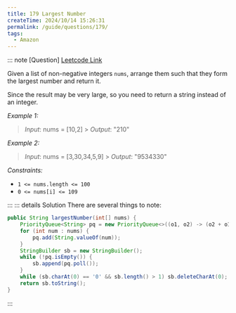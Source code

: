 ```yaml
---
title: 179 Largest Number
createTime: 2024/10/14 15:26:31
permalink: /guide/questions/179/
tags:
  - Amazon
---
```


::: note [Question]
[Leetcode Link](https://leetcode.com/problems/largest-number/description/?envType=company&envId=amazon&favoriteSlug=amazon-thirty-days)

Given a list of non-negative integers `nums`, arrange them such that they form the largest number and return it.

Since the result may be very large, so you need to return a string instead of an integer.

_Example 1:_

> _Input_: nums = [10,2] > _Output_: "210"

_Example 2:_

> _Input_: nums = [3,30,34,5,9] > _Output_: "9534330"

_Constraints:_

- `1 <= nums.length <= 100`
- `0 <= nums[i] <= 109`

:::
::: details Solution
There are several things to note:

```java
public String largestNumber(int[] nums) {
    PriorityQueue<String> pq = new PriorityQueue<>((o1, o2) -> (o2 + o1).compareTo(o1 + o2));
    for (int num : nums) {
        pq.add(String.valueOf(num));
    }
    StringBuilder sb = new StringBuilder();
    while (!pq.isEmpty()) {
        sb.append(pq.poll());
    }
    while (sb.charAt(0) == '0' && sb.length() > 1) sb.deleteCharAt(0);
    return sb.toString();
}
```

:::
